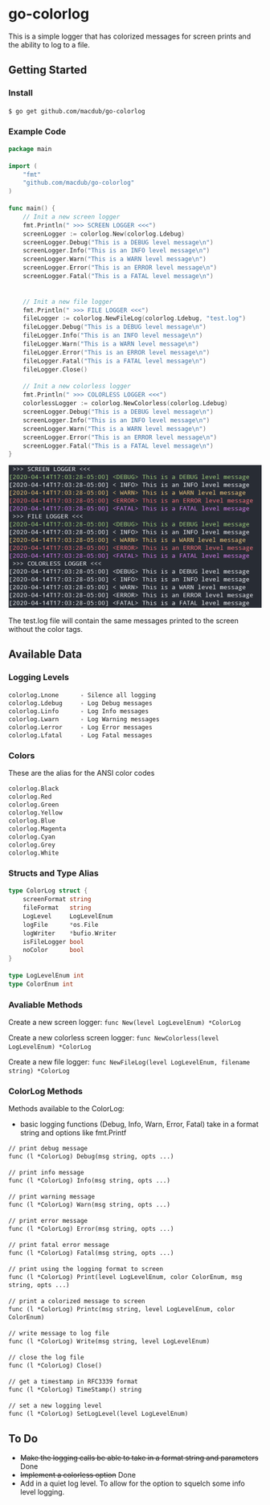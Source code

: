# go-colorlog
This is a simple logger that has colorized messages for screen prints and the ability to log to a file.

## Getting Started
### Install
`$ go get github.com/macdub/go-colorlog`

### Example Code
```go
package main

import (
    "fmt"
    "github.com/macdub/go-colorlog"
)

func main() {
    // Init a new screen logger
    fmt.Println(" >>> SCREEN LOGGER <<<")
    screenLogger := colorlog.New(colorlog.Ldebug)
    screenLogger.Debug("This is a DEBUG level message\n")
    screenLogger.Info("This is an INFO level message\n")
    screenLogger.Warn("This is a WARN level message\n")
    screenLogger.Error("This is an ERROR level message\n")
    screenLogger.Fatal("This is a FATAL level message\n")


    // Init a new file logger
    fmt.Println(" >>> FILE LOGGER <<<")
    fileLogger := colorlog.NewFileLog(colorlog.Ldebug, "test.log")
    fileLogger.Debug("This is a DEBUG level message\n")
    fileLogger.Info("This is an INFO level message\n")
    fileLogger.Warn("This is a WARN level message\n")
    fileLogger.Error("This is an ERROR level message\n")
    fileLogger.Fatal("This is a FATAL level message\n")
    fileLogger.Close()

    // Init a new colorless logger
    fmt.Println(" >>> COLORLESS LOGGER <<<")
    colorlessLogger := colorlog.NewColorless(colorlog.Ldebug)
    screenLogger.Debug("This is a DEBUG level message\n")
    screenLogger.Info("This is an INFO level message\n")
    screenLogger.Warn("This is a WARN level message\n")
    screenLogger.Error("This is an ERROR level message\n")
    screenLogger.Fatal("This is a FATAL level message\n")
}
```
![alt text](colorlog_demo.png "ColorLog Output")

The test.log file will contain the same messages printed to the screen without the color tags.

## Available Data
### Logging Levels
```
colorlog.Lnone      - Silence all logging
colorlog.Ldebug     - Log Debug messages
colorlog.Linfo      - Log Info messages
colorlog.Lwarn      - Log Warning messages
colorlog.Lerror     - Log Error messages
colorlog.Lfatal     - Log Fatal messages
```
### Colors
These are the alias for the ANSI color codes
```
colorlog.Black
colorlog.Red
colorlog.Green
colorlog.Yellow
colorlog.Blue
colorlog.Magenta
colorlog.Cyan
colorlog.Grey
colorlog.White
```

### Structs and Type Alias
```go
type ColorLog struct {
    screenFormat string
    fileFormat   string
    LogLevel     LogLevelEnum
    logFile      *os.File
    logWriter    *bufio.Writer
    isFileLogger bool
    noColor      bool
}

type LogLevelEnum int
type ColorEnum int
```
### Avaliable Methods
Create a new screen logger:
`func New(level LogLevelEnum) *ColorLog`

Create a new colorless screen logger:
`func NewColorless(level LogLevelEnum) *ColorLog`

Create a new file logger:
`func NewFileLog(level LogLevelEnum, filename string) *ColorLog`

### ColorLog Methods
Methods available to the ColorLog:
- basic logging functions (Debug, Info, Warn, Error, Fatal) take in a format string and options like fmt.Printf
```
// print debug message
func (l *ColorLog) Debug(msg string, opts ...)

// print info message
func (l *ColorLog) Info(msg string, opts ...)

// print warning message
func (l *ColorLog) Warn(msg string, opts ...)

// print error message
func (l *ColorLog) Error(msg string, opts ...)

// print fatal error message
func (l *ColorLog) Fatal(msg string, opts ...)

// print using the logging format to screen
func (l *ColorLog) Print(level LogLevelEnum, color ColorEnum, msg string, opts ...)

// print a colorized message to screen
func (l *ColorLog) Printc(msg string, level LogLevelEnum, color ColorEnum)

// write message to log file
func (l *ColorLog) Write(msg string, level LogLevelEnum)

// close the log file
func (l *ColorLog) Close()

// get a timestamp in RFC3339 format
func (l *ColorLog) TimeStamp() string

// set a new logging level
func (l *ColorLog) SetLogLevel(level LogLevelEnum)
```

## To Do
- ~~Make the logging calls be able to take in a format string and parameters~~ Done
- ~~Implement a colorless option~~ Done
- Add in a quiet log level. To allow for the option to squelch some info level logging.
